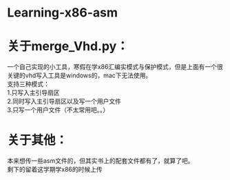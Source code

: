 # Learning-x86-asm
# 关于merge_Vhd.py：

一个自己实现的小工具，寒假在学x86汇编实模式与保护模式，但是上面有一个很关键的vhd写入工具是windows的，mac下无法使用。  
支持三种模式：  
1.只写入主引导扇区  
2.同时写入主引导扇区以及写一个用户文件  
3.只写一个用户文件（不太常用吧。。）  

# 关于其他：

本来想传一些asm文件的，但其实书上的配套文件都有了，就算了吧。  
剩下的留着这学期学x86的时候上传
